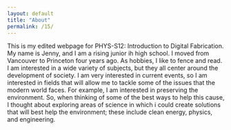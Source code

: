 ```yaml
---
layout: default
title: "About"
permalink: /15/
---
```


This is my edited webpage for PHYS-S12: Introduction to Digital Fabrication. My name is Jenny, and I am a rising junior ih high school. I moved from Vancouver to Princeton four years ago. As hobbies, I like to fence and read. I am interested in a wide variety of subjects, but they all center around the development of society. I am very interested in current events, so I am interested in fields that will allow me to tackle some of the issues that the modern world faces. For example, I am interested in preserving the environment. So, when thinking of some of the best ways to help this cause, I thought about exploring areas of science in which i could create solutions that will best help the environment; these include clean energy, physics, and engineering.
 
